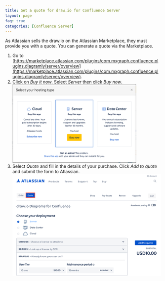 ```yaml
---
title: Get a quote for draw.io for Confluence Server
layout: page
faq: true
categories: [Confluence Server]
---
```


As Atlassian sells the draw.io on the Atlassian Marketplace, they must provide you with a quote. You can generate a quote via the Marketplace.

1. Go to [https://marketplace.atlassian.com/plugins/com.mxgraph.confluence.plugins.diagramly/server/overview](https://marketplace.atlassian.com/plugins/com.mxgraph.confluence.plugins.diagramly/server/overview).
2. Click on _Buy it now_. Select _Server_ then click _Buy now_.
<br /><img src="/assets/img/blog/select-drawio-confluence-server.png" width="400" alt="Select Server, then click Buy now to purchase draw.io for Confluence Server">
3. Select _Quote_ and fill in the details of your purchase. Click _Add to quote_ and submit the form to Atlassian.
<br /><img src="/assets/img/blog/get-quote-drawio-confluence-server.png" width="600" alt="Get a quote for draw.io for Confluence Server">
